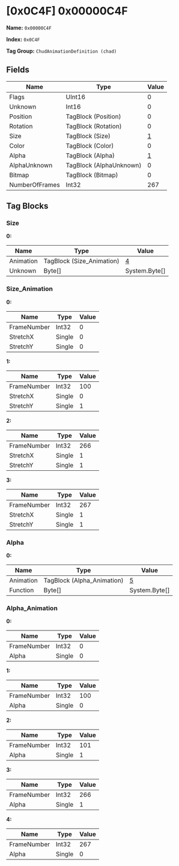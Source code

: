 # [0x0C4F] 0x00000C4F

**Name:** ```0x00000C4F```

**Index:** ```0x0C4F```

**Tag Group:** ```ChudAnimationDefinition (chad)```

## Fields

Name	| Type	| Value
---	|---	|---	|
Flags	|UInt16	|0
Unknown	|Int16	|0
Position	|TagBlock (Position)	|0
Rotation	|TagBlock (Rotation)	|0
Size	|TagBlock (Size)	|[1](#size)
Color	|TagBlock (Color)	|0
Alpha	|TagBlock (Alpha)	|[1](#alpha)
AlphaUnknown	|TagBlock (AlphaUnknown)	|0
Bitmap	|TagBlock (Bitmap)	|0
NumberOfFrames	|Int32	|267


## Tag Blocks

### Size

**0:**

Name	| Type	| Value
---	|---	|---	|
Animation	|TagBlock (Size_Animation)	|[4](#size_animation)
Unknown	|Byte[]	|System.Byte[]


### Size_Animation

**0:**

Name	| Type	| Value
---	|---	|---	|
FrameNumber	|Int32	|0
StretchX	|Single	|0
StretchY	|Single	|0


**1:**

Name	| Type	| Value
---	|---	|---	|
FrameNumber	|Int32	|100
StretchX	|Single	|0
StretchY	|Single	|1


**2:**

Name	| Type	| Value
---	|---	|---	|
FrameNumber	|Int32	|266
StretchX	|Single	|1
StretchY	|Single	|1


**3:**

Name	| Type	| Value
---	|---	|---	|
FrameNumber	|Int32	|267
StretchX	|Single	|1
StretchY	|Single	|1


### Alpha

**0:**

Name	| Type	| Value
---	|---	|---	|
Animation	|TagBlock (Alpha_Animation)	|[5](#alpha_animation)
Function	|Byte[]	|System.Byte[]


### Alpha_Animation

**0:**

Name	| Type	| Value
---	|---	|---	|
FrameNumber	|Int32	|0
Alpha	|Single	|0


**1:**

Name	| Type	| Value
---	|---	|---	|
FrameNumber	|Int32	|100
Alpha	|Single	|0


**2:**

Name	| Type	| Value
---	|---	|---	|
FrameNumber	|Int32	|101
Alpha	|Single	|1


**3:**

Name	| Type	| Value
---	|---	|---	|
FrameNumber	|Int32	|266
Alpha	|Single	|1


**4:**

Name	| Type	| Value
---	|---	|---	|
FrameNumber	|Int32	|267
Alpha	|Single	|0


